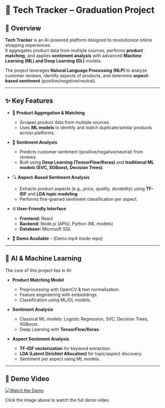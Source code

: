 # 📌 Tech Tracker – Graduation Project  

## 🚀 Overview  
**Tech Tracker** is an AI-powered platform designed to revolutionize online shopping experiences.  
It aggregates product data from multiple sources, performs **product matching**, and applies **sentiment analysis** with advanced **Machine Learning (ML) and Deep Learning (DL)** models.  

The project leverages **Natural Language Processing (NLP)** to analyze customer reviews, identify aspects of products, and determine **aspect-based sentiment** (positive/negative/neutral).  

---

## ✨ Key Features  

- 🛒 **Product Aggregation & Matching**  
  - Scrapes product data from multiple sources.  
  - Uses **ML models** to identify and match duplicate/similar products across platforms.  

- 💬 **Sentiment Analysis**  
  - Predicts customer sentiment (positive/negative/neutral) from reviews.  
  - Built using **Deep Learning (TensorFlow/Keras)** and **traditional ML models (SVC, XGBoost, Decision Trees)**.  

- 🔍 **Aspect-Based Sentiment Analysis**  
  - Extracts product aspects (e.g., *price, quality, durability*) using **TF-IDF** and **LDA topic modeling**.  
  - Performs fine-grained sentiment classification per aspect.  

- 🌐 **User-Friendly Interface**  
  - **Frontend:** React  
  - **Backend:** Node.js (APIs), Python (ML models)  
  - **Database:** Microsoft SQL  

- 🎥 **Demo Available** – [Demo.mp4 inside repo]  

---

## 🧠 AI & Machine Learning  

The core of this project lies in AI:  

- **Product Matching Model**  
  - Preprocessing with OpenCV & text normalization.  
  - Feature engineering with embeddings.  
  - Classification using ML/DL models.  

- **Sentiment Analysis**  
  - Classical ML models: Logistic Regression, SVC, Decision Trees, XGBoost.  
  - Deep Learning with **TensorFlow/Keras**.  

- **Aspect Sentiment Analysis**  
  - **TF-IDF vectorization** for keyword extraction.  
  - **LDA (Latent Dirichlet Allocation)** for topic/aspect discovery.  
  - Sentiment per aspect using ML models.  

---

## 🎥 Demo Video  

[![Watch the Demo](https://img.icons8.com/ios-filled/452/video.png)](https://drive.google.com/file/d/1WgDQMep9gl6wqhAD4vTD4rPyZlRg9_jl/view?usp=sharing)

Click the image above to watch the full demo video.


